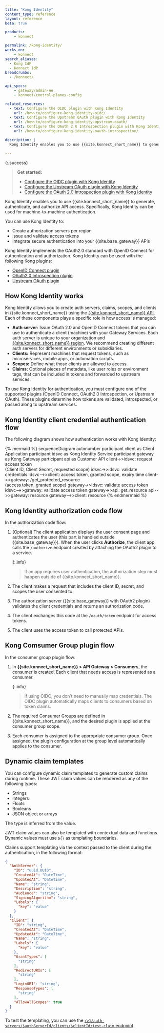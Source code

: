```yaml
---
title: "Kong Identity"
content_type: reference
layout: reference
beta: true

products:
    - konnect

permalink: /kong-identity/
works_on:
    - konnect
search_aliases:
  - Kong IdP
  - Konnect IdP
breadcrumbs:
  - /konnect/

api_specs:
    - gateway/admin-ee
    - konnect/control-planes-config

related_resources:
  - text: Configure the OIDC plugin with Kong Identity
    url: /how-to/configure-kong-identity-oidc/
  - text: Configure the Upstream OAuth plugin with Kong Identity
    url: /how-to/configure-kong-identity-upstream-oauth/
  - text: Configure the OAuth 2.0 Introspection plugin with Kong Identity
    url: /how-to/configure-kong-identity-oauth-introspection/

description: |
  Kong Identity enables you to use {{site.konnect_short_name}} to generate, authenticate and authorize API access. Kong Identity implements the OAuth2.0 standard with OpenID Connect for authentication and authorization. 

---
```


{:.success}
> **Get started:**
> * [Configure the OIDC plugin with Kong Identity](/how-to/configure-kong-identity-oidc/)
> * [Configure the Upstream OAuth plugin with Kong Identity](/how-to/configure-kong-identity-upstream-oauth/)
> * [Configure the OAuth 2.0 Introspection plugin with Kong Identity](/how-to/configure-kong-identity-oauth-introspection/)

Kong Identity enables you to use {{site.konnect_short_name}} to generate, authenticate, and authorize API access. 
Specifically, Kong Identity can be used for machine-to-machine authentication. 

You can use Kong Identity to:
* Create authorization servers per region
* Issue and validate access tokens
* Integrate secure authentication into your {{site.base_gateway}} APIs 

Kong Identity implements the OAuth2.0 standard with OpenID Connect for authentication and authorization. Kong Identity can be used with the following Kong plugins:
* [OpenID Connect plugin](/plugins/openid-connect/)
* [OAuth2.0 Introspection plugin](/plugins/oauth2-introspection/)
* [Upstream OAuth plugin](/plugins/upstream-oauth/)

## How Kong Identity works

Kong Identity allows you to create auth servers, claims, scopes, and clients in {{site.konnect_short_name}} using the [{{site.konnect_short_name}} API](/api/konnect/kong-identity/v1/#/). Each of these components plays a specific role in how access is managed:
* **Auth server:** Issue OAuth 2.0 and OpenID Connect tokens that you can use to authenticate a client (machine) with your Gateway Services. Each auth server is unique to your organization and [{{site.konnect_short_name}} region](/konnect-platform/geos/). We recommend creating different auth servers for different environments or subsidiaries.
* **Clients:** Represent machines that request tokens, such as microservices, mobile apps, or automation scripts.
* **Scopes:** Define what those clients are allowed to access. 
* **Claims:** Optional pieces of metadata, like user roles or environment tags, that can be included in tokens and forwarded to upstream services.

To use Kong Identity for authentication, you must configure one of the supported plugins (OpenID Connect, OAuth2.0 Introspection, or Upstream OAuth). These plugins determine how tokens are validated, introspected, or passed along to upstream services.

## Kong Identity client credential authentication flow

The following diagram shows how authentication works with Kong Identity:

<!--vale off-->
{% mermaid %}
sequenceDiagram
    autonumber
    participant client as Client Application
    participant idsvc as Kong Identity Service
    participant gateway as Kong Gateway
    participant api as Customer API
    client->>idsvc: request access token<br>(Client ID, Client Secret, requested scope)
    idsvc->>idsvc: validate credentials
    idsvc-->>client: access token, granted scope, expiry time
    client->>gateway: /get_protected_resource<br>(access token, granted scope)
    gateway->>idsvc: validate access token
    idsvc-->>gateway: validate access token
    gateway->>api: get_resource
    api-->>gateway: resource
    gateway-->>client: resource
{% endmermaid %}
<!--vale on-->

## Kong Identity authorization code flow

In the authorization code flow:
1. (Optional) The client application displays the user consent page and authenticates the user (this part is handled outside {{site.base_gateway}}). When the user clicks **Authorize**, the client app calls the `/authorize` endpoint created by attaching the OAuth2 plugin to a service.

   {:.info}
   > If an app requires user authentication, the authorization step must happen outside of {{site.konnect_short_name}}.
   
3. The client makes a request that includes the client ID, secret, and scopes the user consented to.
4. The authorization server ({{site.base_gateway}} with OAuth2 plugin) validates the client credentials and returns an authorization code.
5. The client exchanges this code at the `/oauth/token` endpoint for access tokens.
6. The client uses the access token to call protected APIs.

## Kong Comsumer Group plugin flow
In the consumer group plugin flow:
1. In **{{site.konnect_short_name}} > API Gateway > Consumers**, the consumer is created. Each client that needs access is represented as a consumer.

   {:.info}
   > If using OIDC, you don’t need to manually map credentials. The OIDC plugin automatically maps clients to consumers based on token claims.
2. The required Consumer Groups are defined in {{site.konnect_short_name}}, and the desired plugin is applied at the consumer group scope.
3. Each consumer is assigned to the appropriate consumer group. Once assigned, the plugin configuration at the group level automatically applies to the consumer.

## Dynamic claim templates

You can configure dynamic claim templates to generate custom claims during runtime. These JWT claim values can be rendered as any of the following types:
* Strings 
* Integers
* Floats
* Booleans
* JSON object or arrays

The type is inferred from the value. 

JWT claim values can also be templated with contextual data and functions. Dynamic values must use `${}` as templating boundaries.

Claims support templating via the context passed to the client during the authentication, in the following format:

```json
{
  "AuthServer": {
    "ID": "uuid.UUID",
    "CreatedAt": "DateTime",
    "UpdatedAt": "DateTime",
    "Name": "string",
    "Description": "string",
    "Audience": "string",
    "SigningAlgorithm": "string",
    "Labels": {
      "key": "value"
    }
  },
  "Client": {
    "ID": "string",
    "CreatedAt": "DateTime",
    "UpdatedAt": "DateTime",
    "Name": "string",
    "Labels": {
      "key": "value"
    },
    "GrantTypes": [
      "string"
    ],
    "RedirectURIs": [
      "string"
    ],
    "LoginURI": "string",
    "ResponseTypes": [
      "string"
    ],
    "AllowAllScopes": true
  }
}
```

To test the templating, you can use the [`/v1/auth-servers/$authServerId/clients/$clientId/test-claim` endpoint](/api/konnect/kong-identity/v1/#/operations/testClaimForClient).

